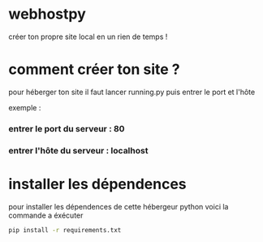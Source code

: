 # webhostpy

créer ton propre site local en un rien de temps !
# comment créer ton site ?

pour héberger ton site il faut lancer running.py puis entrer le port et l'hôte  

exemple :
  
### entrer le port du serveur : 80

### entrer l'hôte du serveur : localhost  

# installer les dépendences  

pour installer les dépendences de cette hébergeur python voici la commande a éxécuter

```bash
pip install -r requirements.txt
```
